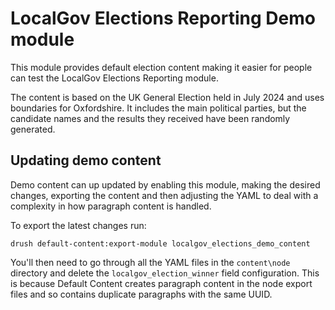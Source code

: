#  LocalGov Elections Reporting Demo module

This module provides default election content making it easier for people can test the LocalGov Elections Reporting
module.

The content is based on the UK General Election held in July 2024 and uses boundaries for Oxfordshire. It includes the
main political parties, but the candidate names and the results they received have been randomly generated.

## Updating demo content

Demo content can up updated by enabling this module, making the desired changes, exporting the content and then
adjusting the YAML to deal with a complexity in how paragraph content is handled.

To export the latest changes run:

```shell
drush default-content:export-module localgov_elections_demo_content
```

You'll then need to go through all the YAML files in the `content\node` directory and delete the
`localgov_election_winner` field configuration. This is because Default Content creates paragraph content in the node
export files and so contains duplicate paragraphs with the same UUID.
